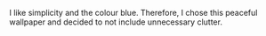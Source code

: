 I like simplicity and the colour blue.
Therefore, I chose this peaceful wallpaper and decided to not include unnecessary clutter.